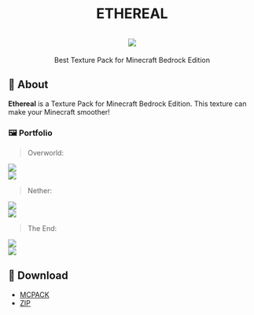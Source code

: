 <!-- INTRO -->
<div align="center">
  <h1>ETHEREAL<br /><br />
  <img src="https://telegra.ph/file/3e10387a442c106fce200.jpg"><br /></h1>

Best Texture Pack for Minecraft Bedrock Edition
</div>

<h2>📌 About</h2>

<b>Ethereal</b> is a Texture Pack for Minecraft Bedrock Edition. This texture can make your Minecraft smoother!

<h3>🖼️ Portfolio</h3>

> Overworld:

<img src="https://telegra.ph/file/2cdbe672808f8c97267ed.jpg"><br />
<img src="https://telegra.ph/file/c727f3f84e91d6ed1a445.jpg">

> Nether:

<img src="https://telegra.ph/file/85a60aa6ee0d1874051aa.jpg"><br />
<img src="https://telegra.ph/file/2b83da05d13f3eb09b92a.jpg">

> The End:

<img src="https://telegra.ph/file/ce00bcebd7d477a573f45.jpg"><br />
<img src="https://telegra.ph/file/2e1f9bc42ca6308a00296.jpg">

<h2>📂 Download</h2>

- [MCPACK](https://github.com/FoxyCodeX/Ethereal/releases/latest/download/Ethereal.mcpack)
- [ZIP](https://github.com/FoxyCodeX/Ethereal/releases/latest/download/Ethereal.zip)
